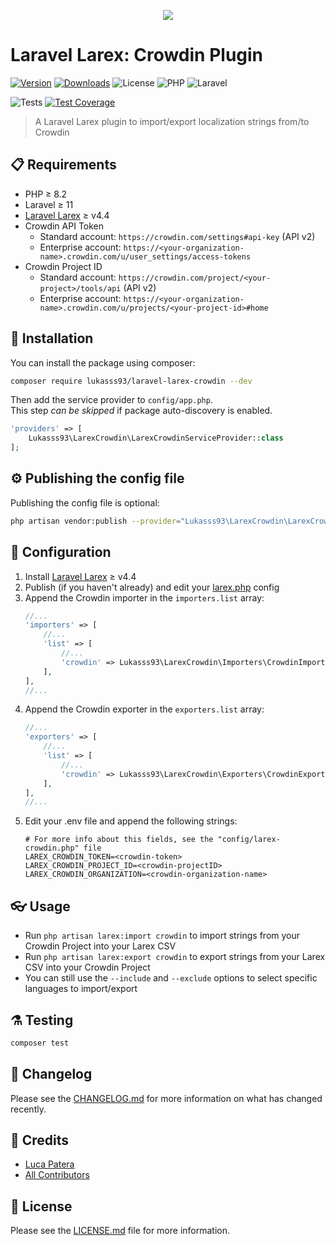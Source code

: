 <p align="center">
    <img style="max-height:400px" src="https://i.imgur.com/yXO1kQC.png"/>
</p>

# Laravel Larex: Crowdin Plugin

[![Version](https://img.shields.io/packagist/v/lukasss93/laravel-larex-crowdin?label=composer&logo=composer)](https://packagist.org/packages/lukasss93/laravel-larex-crowdin)
[![Downloads](https://img.shields.io/packagist/dt/lukasss93/laravel-larex-crowdin)](https://packagist.org/packages/lukasss93/laravel-larex-crowdin)
![License](https://img.shields.io/packagist/l/lukasss93/laravel-larex-crowdin)
![PHP](https://img.shields.io/packagist/dependency-v/lukasss93/laravel-larex-crowdin/php?logo=php)
![Laravel](https://img.shields.io/packagist/dependency-v/lukasss93/laravel-larex-crowdin/illuminate/support?label=laravel&logo=laravel)

![Tests](https://img.shields.io/github/actions/workflow/status/lukasss93/laravel-larex-crowdin/run-tests.yml?label=Test%20Suite&logo=github)
[![Test Coverage](https://api.codeclimate.com/v1/badges/2a09f510bcb3b58bd8a4/test_coverage)](https://codeclimate.com/github/Lukasss93/laravel-larex-crowdin/test_coverage)

> A Laravel Larex plugin to import/export localization strings from/to Crowdin

## 📋 Requirements

- PHP ≥ 8.2
- Laravel ≥ 11
- [Laravel Larex](https://github.com/Lukasss93/laravel-larex) ≥ v4.4
- Crowdin API Token
  - Standard account: `https://crowdin.com/settings#api-key` (API v2)
  - Enterprise account: `https://<your-organization-name>.crowdin.com/u/user_settings/access-tokens`
- Crowdin Project ID 
  - Standard account: `https://crowdin.com/project/<your-project>/tools/api` (API v2)
  - Enterprise account: `https://<your-organization-name>.crowdin.com/u/projects/<your-project-id>#home`

## 🚀 Installation

You can install the package using composer:

```bash
composer require lukasss93/laravel-larex-crowdin --dev
```

Then add the service provider to `config/app.php`.  
This step *can be skipped* if package auto-discovery is enabled.

```php
'providers' => [
    Lukasss93\LarexCrowdin\LarexCrowdinServiceProvider::class
];
```

## ⚙ Publishing the config file

Publishing the config file is optional:

```bash
php artisan vendor:publish --provider="Lukasss93\LarexCrowdin\LarexCrowdinServiceProvider" --tag="larex-crowdin-config"
```

## 🔧 Configuration
1. Install [Laravel Larex](https://github.com/Lukasss93/laravel-larex) ≥ v4.4
2. Publish (if you haven't already) and edit
   your [larex.php](https://github.com/Lukasss93/laravel-larex#-publishing-the-config-file) config
3. Append the Crowdin importer in the `importers.list` array:
    ```php
    //...
    'importers' => [
        //...
        'list' => [
            //...
            'crowdin' => Lukasss93\LarexCrowdin\Importers\CrowdinImporter::class,
        ],
    ],
    //...
    ```
4. Append the Crowdin exporter in the `exporters.list` array:
    ```php
    //...
    'exporters' => [
        //...
        'list' => [
            //...
            'crowdin' => Lukasss93\LarexCrowdin\Exporters\CrowdinExporter::class,
        ],
    ],
    //...
    ```
5. Edit your .env file and append the following strings:
    ```dotenv
    # For more info about this fields, see the "config/larex-crowdin.php" file
    LAREX_CROWDIN_TOKEN=<crowdin-token>
    LAREX_CROWDIN_PROJECT_ID=<crowdin-projectID>
    LAREX_CROWDIN_ORGANIZATION=<crowdin-organization-name>
    ```

## 👓 Usage

- Run `php artisan larex:import crowdin` to import strings from your Crowdin Project into your Larex CSV
- Run `php artisan larex:export crowdin` to export strings from your Larex CSV into your Crowdin Project
- You can still use the `--include` and `--exclude` options to select specific languages to import/export

## ⚗️ Testing

```bash
composer test
```

## 📃 Changelog

Please see the [CHANGELOG.md](CHANGELOG.md) for more information
on what has changed recently.

## 🏅 Credits

- [Luca Patera](https://github.com/Lukasss93)
- [All Contributors](https://github.com/Lukasss93/laravel-larex-crowdin/contributors)

## 📖 License

Please see the [LICENSE.md](LICENSE.md) file for more
information.
